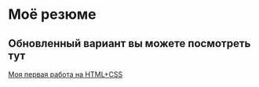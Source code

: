 # Моё резюме

## Обновленный вариант вы можете посмотреть тут



[Моя первая работа на HTML+CSS](https://github.com/Dektrio/resume/)
